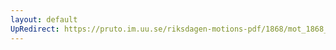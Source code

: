 ```yaml
---
layout: default
UpRedirect: https://pruto.im.uu.se/riksdagen-motions-pdf/1868/mot_1868__ak__112.pdf
---
```

